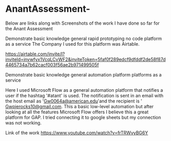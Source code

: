 # AnantAssessment-


Below are links along with Screenshots of the work I have done so far for the Anant Assessment



Demonstrate basic knowledge general rapid prototyping no code platform as a service
  The Company I used for this platform was Airtable.  

https://airtable.com/invite/l?inviteId=invwfyx1VcqLCvWF2&inviteToken=5faf0f289edcf9dfddf2de58f87d4465734a7b62cacf003f56ae2b971499505f



Demonstrate basic knowledge general automation platform platforms as a service

Here I used Microsoft Flow as a general automation platform that notifies a user if the hashtag '#atant' is used.
The notification is sent in an email with the host email as 'Gw0064a@american.edu'and the recipient is 
' Gwpierocks10@gmail.com.  This a basic low-level automation but after looking at all the features Microsoft Flow 
offers I believe this a great platform for GAP. I tried connecting it to google sheets but my connection was not working. 



Link of the work https://www.youtube.com/watch?v=frTRWvyBG6Y 
